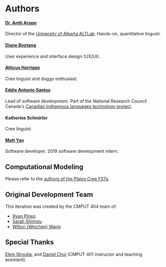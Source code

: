 Authors
=======

#### [Dr. Antti Arppe](https://sites.ualberta.ca/~arppe/)

Director of the [University of Alberta ALTLab][ALTLab]. Hands-on, quantitative linguist.

[ALTLab]: https://altlab.artsrn.ualberta.ca/


#### [Diane Boytang](https://github.com/starryEcliipse)

User experience and interface design (UX/UI).


#### [Atticus Harrigan](https://a.ttic.us/)

Cree linguist and doggo enthusiast.


#### [Eddie Antonio Santos](https://eddieantonio.ca/)

Lead of software development. Part of the National Research Council Canada's [Canadian Indigenous languages technology project][ILT].

[ILT]: https://nrc.canada.ca/en/node/1378.


#### Katherine Schmirler

Cree linguist


#### [Matt Yan](https://github.com/Madoshakalaka)

Software developer. 2019 software development intern.


Computational Modeling
----------------------

Please refer to the [authors of the Plains Cree FSTs](https://github.com/UAlbertaALTLab/plains-cree-fsts/blob/master/AUTHORS).


Original Development Team
-------------------------

This iteration was created by the CMPUT 404 team of:

 - [Ryan Pineo](https://github.com/pineo)
 - [Sarah Shimizu](https://github.com/99sshimizu)
 - [Wilton (Weichen) Wang](https://github.com/CoshUS)


Special Thanks
--------------

[Eleni Stroulia](https://www.ualberta.ca/science/about-us/contact-us/faculty-directory/eleni-stroulia), and [Daniel Chui](https://github.com/dchui1) (CMPUT 401 instructor and teaching assistant).
